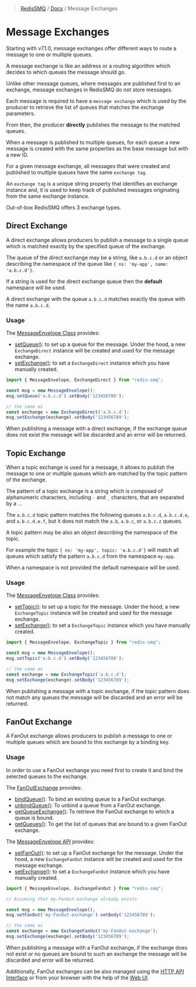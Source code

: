 >[RedisSMQ](../README.md) / [Docs](README.md) / Message Exchanges

# Message Exchanges

Starting with v7.1.0, message exchanges offer different ways to route a message to one or multiple queues.

A message exchange is like an address or a routing algorithm which decides to which queues the message should go.

Unlike other message queues, where messages are published first to an exchange, message exchanges in RedisSMQ do not store messages.

Each message is required to have a `message exchange` which is used by the producer to retrieve the list of queues that matches the exchange parameters.

From then, the producer **directly** publishes the message to the matched queues.

When a message is published to multiple queues, for each queue a new message is created with the same properties as the base message but with a new ID. 

For a given message exchange, all messages that were created and published to multiple queues have the same `exchange tag`.

An `exchange tag` is a unique string property that identifies an exchange instance and, it is used to keep track of published messages originating from the same exchange instance.

Out-of-box RedisSMQ offers 3 exchange types.

## Direct Exchange

A direct exchange allows producers to publish a message to a single queue which is matched exactly by the specified queue of the exchange.

The queue of the direct exchange may be a string, like `a.b.c.d` or an object describing the namespace of the queue like `{ ns: 'my-app', name: 'a.b.c.d'}`. 

If a string is used for the direct exchange queue then the **default** namespace will be used.

A direct exchange with the queue `a.b.c.d` matches exactly the queue with the name `a.b.c.d`.

### Usage

The [MessageEnvelope Class](api/classes/MessageEnvelope.md) provides:

- [setQueue()](api/classes/MessageEnvelope.md#setqueue): to set up a queue for the message. Under the hood, a new `ExchangeDirect` instance will be created and used for the message exchange.
- [setExchange()](api/classes/MessageEnvelope.md#setexchange): to set a `ExchangeDirect` instance which you have manually created.

```typescript
import { MessageEnvelope, ExchangeDirect } from "redis-smq";

const msg = new MessageEnvelope();
msg.setQueue('a.b.c.d').setBody('123456789');

// the same as
const exchange = new ExchangeDirect('a.b.c.d');
msg.setExchange(exchange).setBody('123456789');
```

When publishing a message with a direct exchange, if the exchange queue does not exist the message will be discarded and an error will be returned.

## Topic Exchange

When a topic exchange is used for a message, it allows to publish the message to one or multiple queues which are matched by the topic pattern of the exchange.

The pattern of a topic exchange is a string which is composed of alphanumeric characters, including `-` and `_` characters, that are separated by a `.`.

The `a.b.c.d` topic pattern matches the following queues `a.b.c.d`, `a.b.c.d.e`, and `a.b.c.d.e.f`, but it does not match the `a.b`, `a.b.c`, or `a.b.c.z` queues.

A topic pattern may be also an object describing the namespace of the topic. 

For example the topic `{ ns: 'my-app', topic: 'a.b.c.d'}` will match all queues which satisfy the pattern `a.b.c.d` from the namespace `my-app`.

When a namespace is not provided the default namespace will be used.

### Usage

The [MessageEnvelope Class](api/classes/MessageEnvelope.md) provides:

- [setTopic()](api/classes/MessageEnvelope.md#settopic): to set up a topic for the message. Under the hood, a new `ExchangeTopic` instance will be created and used for the message exchange.
- [setExchange()](api/classes/MessageEnvelope.md#setexchange): to set a `ExchangeTopic` instance which you have manually created.

```typescript
import { MessageEnvelope, ExchangeTopic } from "redis-smq";

const msg = new MessageEnvelope();
msg.setTopic('a.b.c.d').setBody('123456789');

// the same as
const exchange = new ExchangeTopic('a.b.c.d');
msg.setExchange(exchange).setBody('123456789');
```

When publishing a message with a topic exchange, if the topic pattern does not match any queues the message will be discarded and an error will be returned.

## FanOut Exchange

A FanOut exchange allows producers to publish a message to one or multiple queues which are bound to this exchange by a binding key.

### Usage

In order to use a FanOut exchange you need first to create it and bind the selected queues to the exchange.

The [FanOutExchange](api/classes/ExchangeFanOut.md) provides:

- [bindQueue()](api/classes/ExchangeFanOut.md#bindqueue): To bind an existing queue to a FanOut exchange.
- [unbindQueue()](api/classes/ExchangeFanOut.md#unbindqueue): To unbind a queue from a FanOut exchange.
- [getQueueExchange()](api/classes/ExchangeFanOut.md#getqueueexchange): To retrieve the FanOut exchange to which a queue is bound.
- [getQueues()](api/classes/ExchangeFanOut.md#getqueues): To get the list of queues that are bound to a given FanOut exchange. 

The [MessageEnvelope API](api/classes/MessageEnvelope.md) provides:

- [setFanOut()](api/classes/MessageEnvelope.md#setfanout): to set up a FanOut exchange for the message. Under the hood, a new `ExchangeFanOut` instance will be created and used for the message exchange.
- [setExchange()](api/classes/MessageEnvelope.md#setexchange): to set a `ExchangeFanOut` instance which you have manually created.

```typescript
import { MessageEnvelope, ExchangeFanOut } from "redis-smq";

// Assuming that my-FanOut-exchange already exists

const msg = new MessageEnvelope();
msg.setFanOut('my-FanOut-exchange').setBody('123456789');

// the same as
const exchange = new ExchangeFanOut('my-FanOut-exchange');
msg.setExchange(exchange).setBody('123456789');
```

When publishing a message with a FanOut exchange, if the exchange does not exist or no queues are bound to such an exchange the message will be discarded and error will be returned.

Additionally, FanOut exchanges can be also managed using the [HTTP API Interface](https://github.com/weyoss/redis-smq-monitor) or from your browser with the help of the [Web UI](https://github.com/weyoss/redis-smq-monitor-client).
